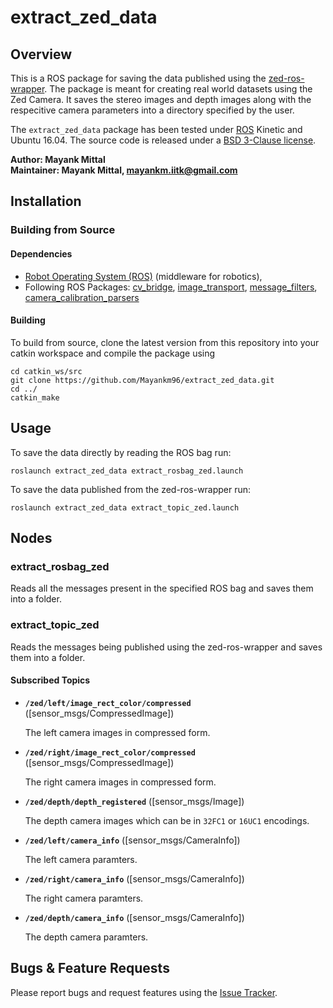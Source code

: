 # extract_zed_data

## Overview

This is a ROS package for saving the data published using the [zed-ros-wrapper](https://github.com/stereolabs/zed-ros-wrapper). The package is meant for creating real world datasets using the Zed Camera. It saves the stereo images and depth images along with the respecitive camera parameters into a directory specified by the user.

The `extract_zed_data` package has been tested under [ROS](http://www.ros.org) Kinetic and Ubuntu 16.04. The source code is released under a [BSD 3-Clause license](extract_zed_data/LICENSE).

**Author: Mayank Mittal  
Maintainer: Mayank Mittal, mayankm.iitk@gmail.com**

## Installation

### Building from Source

#### Dependencies

- [Robot Operating System (ROS)](http://wiki.ros.org) (middleware for robotics),
- Following ROS Packages: [cv_bridge](http://wiki.ros.org/cv_bridge), [image_transport](http://wiki.ros.org/image_transport), [message_filters](http://wiki.ros.org/message_filters), [camera_calibration_parsers](http://wiki.ros.org/camera_calibration_parsers)

#### Building

To build from source, clone the latest version from this repository into your catkin workspace and compile the package using
```
cd catkin_ws/src
git clone https://github.com/Mayankm96/extract_zed_data.git
cd ../
catkin_make
```

## Usage

To save the data directly by reading the ROS bag run:
```
roslaunch extract_zed_data extract_rosbag_zed.launch
```

To save the data published from the zed-ros-wrapper run:
```
roslaunch extract_zed_data extract_topic_zed.launch
```

## Nodes

### extract_rosbag_zed

Reads all the messages present in the specified ROS bag and saves them into a folder.

### extract_topic_zed

Reads the messages being published using the zed-ros-wrapper and saves them into a folder.

#### Subscribed Topics

* **`/zed/left/image_rect_color/compressed`** ([sensor_msgs/CompressedImage])

	The left camera images in compressed form.

* **`/zed/right/image_rect_color/compressed`** ([sensor_msgs/CompressedImage])

	The right camera images in compressed form.

* **`/zed/depth/depth_registered`** ([sensor_msgs/Image])

	The depth camera images which can be in `32FC1` or `16UC1` encodings.


* **`/zed/left/camera_info`** ([sensor_msgs/CameraInfo])

	The left camera paramters.

* **`/zed/right/camera_info`** ([sensor_msgs/CameraInfo])

  The right camera paramters.

* **`/zed/depth/camera_info`** ([sensor_msgs/CameraInfo])

  The depth camera paramters.


## Bugs & Feature Requests

Please report bugs and request features using the [Issue Tracker](https://github.com/Mayankm96/extract_zed_data/issues).
